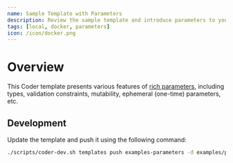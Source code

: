 ```yaml
---
name: Sample Template with Parameters
description: Review the sample template and introduce parameters to your template
tags: [local, docker, parameters]
icon: /icon/docker.png
---
```


# Overview

This Coder template presents various features of [rich parameters](https://coder.com/docs/templates/parameters), including types, validation constraints,
mutability, ephemeral (one-time) parameters, etc.

## Development

Update the template and push it using the following command:

```bash
./scripts/coder-dev.sh templates push examples-parameters -d examples/parameters --create
```
